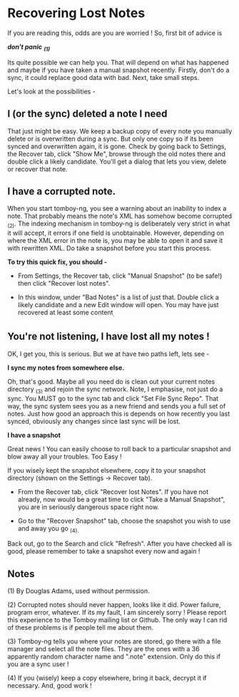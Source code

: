Recovering Lost Notes
===========



If you are reading this, odds are you are worried ! So, first bit of advice is

***don't panic*** <sub>***(1)***</sub>

Its quite possible we can help you. That will depend on what has happened and maybe if you have taken a manual snapshot recently. Firstly, don't do a sync, it could replace good data with bad. Next,  take small steps.



Let's look at the possibilities -



**I (or the sync) deleted a note I need**
--------
That just might be easy. We keep a backup copy of every note you manually delete or is overwritten during a sync. But only one copy so if its been synced and overwritten again, it is gone. Check by going back to Settings, the Recover tab, click "Show Me", browse through the old notes there and double click a likely candidate. You'll get a dialog that lets you view, delete or recover that note.



**I have a corrupted note.**
--------
When you start tomboy-ng, you see a warning about an inability to index a note. That probably means the note's XML has somehow become corrupted <sub>(2)</sub>. The indexing mechanism in tomboy-ng is deliberately very strict in what it will accept, it errors if one field is unobtainable. However, depending on where the XML error in the note is, you may be able to open it and save it with rewritten XML.   Do take a snapshot before you start this process.



**To try this quick fix, you should -**

* From Settings, the Recover tab, click "Manual Snapshot" (to be safe!)  then click "Recover lost notes".

* In this window, under "Bad Notes" is a list of just that. Double click a likely candidate and a new Edit window will open. You may have just recovered at least some content<sub>.</sub>



**You're not listening, I have lost all my notes !**
--------
OK, I get you, this is serious. But we at have two paths left, lets see -



**I sync my notes from somewhere else.**

Oh, that's good. Maybe all you need do is clean out your current notes directory <sub>(3)</sub>  and rejoin the sync network. Note, I emphasise, <highlight>not</highlight> just do a sync. You <highlight>MUST</highlight> go to the sync tab and click "<highlight>Set File Sync Repo</highlight>". That way, the sync system sees you as a new friend and sends you a full set of notes. Just how good an approach this is depends on how recently you last synced, obviously any changes since last sync will be lost.



**I have a snapshot**

Great news ! You can easily choose to roll back to a particular snapshot and blow away all your troubles. Too Easy !

If you wisely kept the snapshot elsewhere, copy it to your snapshot directory (shown on the Settings -> Recover tab).

* From the Recover tab, click "Recover lost Notes". If you have not already, now would be a great time to click "Take a Manual Snapshot", you are in seriously dangerous space right now.

* Go to the "Recover Snapshot" tab, choose the snapshot you wish to use and away you go <sub>(4).</sub>

Back out, go to the Search and click "Refresh". After you have checked all is good, please remember to take a snapshot every now and again !



**Notes**
--------
(1) By Douglas Adams, used without permission.

(2)  Corrupted notes should never happen, looks like it did. Power failure, program error, whatever. If its my fault, I am sincerely sorry ! Please report this experience to the Tomboy mailing list or Github. The only way I can rid of these problems is if people tell me about them.

(3) Tomboy-ng tells you where your notes are stored, go there with a file manager and select all the note files. They are the ones with a 36 apparently random character name and ".note" extension. Only do this if you are a sync user !

(4) If you (wisely) keep a copy elsewhere, bring it back, decrypt it if necessary. And, good work !






